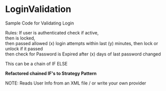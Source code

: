 # LoginValidation
Sample Code for Validating Login

Rules:
  If user is authenticated
   check if active,<br/>
   then is locked,<br/>
   then passed allowed (x) login attempts within last (y) minutes, then lock or unlock if it passed<br/>
   then check for Password is Expired after (x) days of last password changed<br/>
   
   This can be a chain of IF ELSE
   
  <b> Refactored chained IF's to Strategy Pattern </b>
   
   NOTE: Reads User Info from an XML file / or write your own provider
